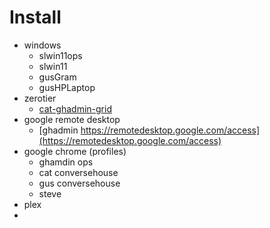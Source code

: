 # Install

- windows
  - slwin11ops
  - slwin11
  - gusGram
  - gusHPLaptop
- zerotier
  - [cat-ghadmin-grid](https://my.zerotier.com/network/d5e5fb65371eb4a4)
- google remote desktop
  - [ghadmin https://remotedesktop.google.com/access](https://remotedesktop.google.com/access)
- google chrome (profiles)
  - ghamdin ops
  - cat conversehouse
  - gus conversehouse
  - steve
- plex
- 
